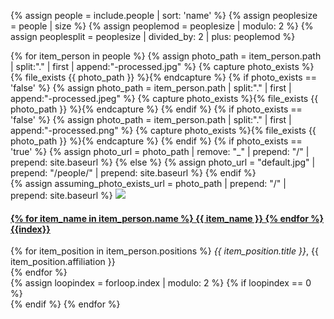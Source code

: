 {% assign people = include.people | sort: 'name' %}
{% assign peoplesize = people | size %}
{% assign peoplemod = peoplesize | modulo: 2 %}
{% assign peoplesplit = peoplesize | divided_by: 2 | plus: peoplemod %}

<html>
  <section>
    <div class="row">
      {% for item_person in people %} 
        {% assign photo_path = item_person.path | split:"." | first | append:"-processed.jpg" %}
        {% capture photo_exists %}{% file_exists {{ photo_path }} %}{% endcapture %}
        {% if photo_exists == 'false' %}
          {% assign photo_path = item_person.path | split:"." | first | append:"-processed.jpeg" %}
          {% capture photo_exists %}{% file_exists {{ photo_path }} %}{% endcapture %}
        {% endif %}
        {% if photo_exists == 'false' %}
          {% assign photo_path = item_person.path | split:"." | first | append:"-processed.png" %}
          {% capture photo_exists %}{% file_exists {{ photo_path }} %}{% endcapture %}
        {% endif %}
        {% if photo_exists == 'true' %}
          {% assign photo_url = photo_path | remove: "_" | prepend: "/" | prepend: site.baseurl %}
        {% else %}
          {% assign photo_url = "default.jpg" | prepend: "/people/" | prepend: site.baseurl %}
        {% endif %}
        <div class="media col-md-6 people-col">
          <div class="media-left">
            <div class="media-object">
              {% assign assuming_photo_exists_url = photo_path | prepend: "/" | prepend: site.baseurl %}
              <img src="{{ photo_url }}" class="img-circle"/>
            </div>
          </div>
          <div class="media-body">
            <h4 class="media-heading">
              <a href="{{ item_person.web }}">
                {% for item_name in item_person.name %}
                  {{ item_name }}
                {% endfor %}
                {{index}}
              </a>
            </h4>
            {% for item_position in item_person.positions %}
              <i>{{ item_position.title }}</i>, {{ item_position.affiliation }}
              <br />
            {% endfor %}
          </div>
        </div>
        {% assign loopindex = forloop.index | modulo: 2 %}
        {% if loopindex == 0 %}
          <div class="col-md-12"></div>
        {% endif %}
      {% endfor %}
    </div>
  </section>
</html>
